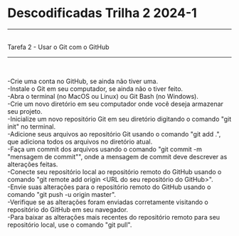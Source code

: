 # Descodificadas Trilha 2 2024-1
<hr>
<br>
Tarefa 2 - Usar o Git com o GitHub
<br>
<hr>
<br>

-Crie uma conta no GitHub, se ainda não tiver uma.<br>
-Instale o Git em seu computador, se ainda não o tiver feito.<br>
-Abra o terminal (no MacOS ou Linux) ou Git Bash (no Windows).<br>
-Crie um novo diretório em seu computador onde você deseja armazenar seu projeto.<br>
-Inicialize um novo repositório Git em seu diretório digitando o comando "git init" no terminal.<br>
-Adicione seus arquivos ao repositório Git usando o comando "git add .", que adiciona todos os arquivos no diretório atual.<br>
-Faça um commit dos arquivos usando o comando "git commit -m "mensagem de commit"", onde a mensagem de commit deve descrever as alterações feitas.<br>
-Conecte seu repositório local ao repositório remoto do GitHub usando o comando "git remote add origin <URL do seu repositório do GitHub>".<br>
-Envie suas alterações para o repositório remoto do GitHub usando o comando "git push -u origin master".<br>
-Verifique se as alterações foram enviadas corretamente visitando o repositório do GitHub em seu navegador.<br>
-Para baixar as alterações mais recentes do repositório remoto para seu repositório local, use o comando "git pull".<br>
